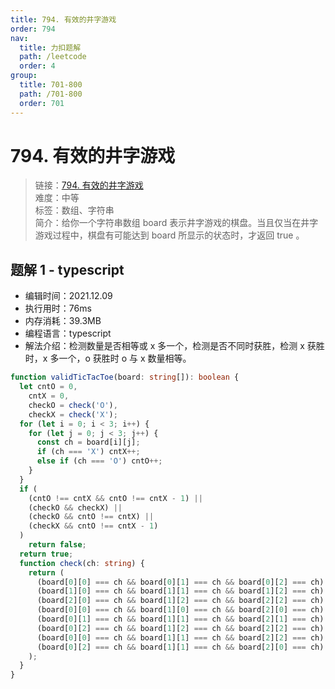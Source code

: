 ```yaml
---
title: 794. 有效的井字游戏
order: 794
nav:
  title: 力扣题解
  path: /leetcode
  order: 4
group:
  title: 701-800
  path: /701-800
  order: 701
---
```


# 794. 有效的井字游戏

> 链接：[794. 有效的井字游戏](https://leetcode-cn.com/problems/valid-tic-tac-toe-state/)  
> 难度：中等  
> 标签：数组、字符串  
> 简介：给你一个字符串数组 board 表示井字游戏的棋盘。当且仅当在井字游戏过程中，棋盘有可能达到 board 所显示的状态时，才返回 true 。

## 题解 1 - typescript

- 编辑时间：2021.12.09
- 执行用时：76ms
- 内存消耗：39.3MB
- 编程语言：typescript
- 解法介绍：检测数量是否相等或 x 多一个，检测是否不同时获胜，检测 x 获胜时，x 多一个，o 获胜时 o 与 x 数量相等。

```typescript
function validTicTacToe(board: string[]): boolean {
  let cntO = 0,
    cntX = 0,
    checkO = check('O'),
    checkX = check('X');
  for (let i = 0; i < 3; i++) {
    for (let j = 0; j < 3; j++) {
      const ch = board[i][j];
      if (ch === 'X') cntX++;
      else if (ch === 'O') cntO++;
    }
  }
  if (
    (cntO !== cntX && cntO !== cntX - 1) ||
    (checkO && checkX) ||
    (checkO && cntO !== cntX) ||
    (checkX && cntO !== cntX - 1)
  )
    return false;
  return true;
  function check(ch: string) {
    return (
      (board[0][0] === ch && board[0][1] === ch && board[0][2] === ch) ||
      (board[1][0] === ch && board[1][1] === ch && board[1][2] === ch) ||
      (board[2][0] === ch && board[1][2] === ch && board[2][2] === ch) ||
      (board[0][0] === ch && board[1][0] === ch && board[2][0] === ch) ||
      (board[0][1] === ch && board[1][1] === ch && board[2][1] === ch) ||
      (board[0][2] === ch && board[1][2] === ch && board[2][2] === ch) ||
      (board[0][0] === ch && board[1][1] === ch && board[2][2] === ch) ||
      (board[0][2] === ch && board[1][1] === ch && board[2][0] === ch)
    );
  }
}
```
